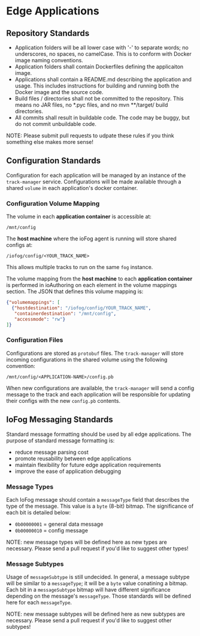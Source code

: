 # Edge Applications

## Repository Standards
- Application folders will be all lower case with '-' to separate words; no underscores, no spaces, no camelCase. This is to conform with Docker image naming conventions.
- Application folders shall contain Dockerfiles defining the applicaiton image.
- Applications shall contain a README.md describing the application and usage. This includes instructions for building and running both the Docker image and the source code.
- Build files / directories shall not be committed to the repository. This means no JAR files, no \*.pyc files, and no mvn \*\*/target/ build directories.
- All commits shall result in buildable code. The code may be buggy, but do not commit unbuildable code.


NOTE: Please submit pull requests to udpate these rules if you think something else makes more sense!

## Configuration Standards
Configuration for each application will be managed by an instance of the `track-manager` service. Configurations will be made available through a shared `volume` in each application's docker container. 

### Configuration Volume Mapping
The volume in each **application container** is accessible at:
```
/mnt/config
```

The **host machine** where the ioFog agent is running will store shared configs at:
```
/iofog/config/<YOUR_TRACK_NAME>
```

This allows multiple tracks to run on the same `fog` instance.

The volume mapping from the **host machine** to each **application container** is performed in ioAuthoring on each element in the volume mappings section. The JSON that defines this volume mapping is:
```json
{"volumemappings": [
  {"hostdestination": "/iofog/config/YOUR_TRACK_NAME", 
   "containerdestination": "/mnt/config", 
   "accessmode": "rw"}
]}
```

### Configuration Files
Configurations are stored as `protobuf` files. The `track-manager` will store incoming configurations in the shared volume using the following convention:
```
/mnt/config/<APPLICATION-NAME>/config.pb
```

When new configurations are available, the `track-manager` will send a config message to the track and each application will be responsible for updating their configs with the new `config.pb` contents.

## IoFog Messaging Standards
Standard message formatting should be used by all edge applications. The purpose of standard message formatting is:

- reduce message parsing cost
- promote reusability between edge applications
- maintain flexibility for future edge application requirements
- improve the ease of application debugging

### Message Types
Each IoFog message should contain a `messageType` field that describes the type of the message. This value is a `byte` (8-bit) bitmap. The significance of each bit is detailed below:

* `0b00000001` = general data message
* `0b00000010` = config message

NOTE: new message types will be defined here as new types are necessary. Please send a pull request if you'd like to suggest other types!

### Message Subtypes
Usage of `messageSubtype` is still undecided. In general, a message subtype will be similar to a `messageType`; it will be a `byte` value conatining a bitmap. Each bit in a `messageSubtype` bitmap will have different significance depending on the message's `messageType`. Those standards will be defined here for each `messageType`. 

NOTE: new message subtypes will be defined here as new subtypes are necessary. Please send a pull request if you'd like to suggest other subtypes!